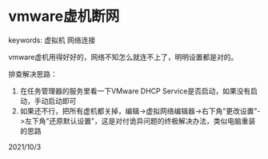 # vmware虚机断网

keywords: 虚拟机 网络连接  

vmware虚机用得好好的，网络不知怎么就连不上了，明明设置都是对的。  

排查解决思路：  
1. 在任务管理器的服务里看一下VMware DHCP Service是否启动，如果没有启动，手动启动即可
2. 如果还不行，把所有虚机都关掉，编辑->虚拟网络编辑器->右下角"更改设置"->左下角"还原默认设置"，这是对付诡异问题的终极解决办法，类似电脑重装的思路


2021/10/3  

